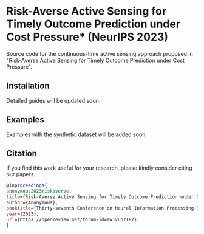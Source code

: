 # Risk-Averse Active Sensing for Timely Outcome Prediction under Cost Pressure* (NeurIPS 2023)
Source code for the continuous-time active sensing approach proposed in "Risk-Averse Active Sensing for Timely Outcome Prediction under Cost Pressure".

## Installation
Detailed guides will be updated soon.

## Examples
Examples with the synthetic dataset will be added soon.

## Citation
If you find this work useful for your research, please kindly consider citing our papers.
```bibtex
@inproceedings{
anonymous2023riskaverse,
title={Risk-Averse Active Sensing for Timely Outcome Prediction under Cost Pressure},
author={Anonymous},
booktitle={Thirty-seventh Conference on Neural Information Processing Systems},
year={2023},
url={https://openreview.net/forum?id=aw1vLo7TE7}
}
```
